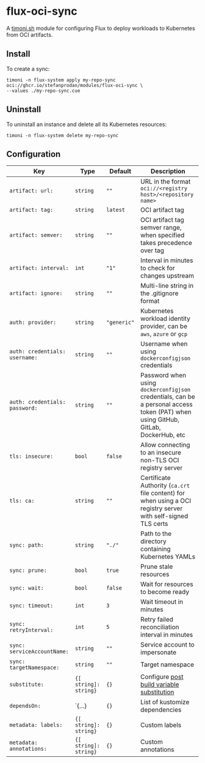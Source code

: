 # flux-oci-sync

A [timoni.sh](http://timoni.sh) module for configuring Flux
to deploy workloads to Kubernetes from OCI artifacts.

## Install

To create a sync:

```shell
timoni -n flux-system apply my-repo-sync oci://ghcr.io/stefanprodan/modules/flux-oci-sync \
--values ./my-repo-sync.cue
```

## Uninstall

To uninstall an instance and delete all its Kubernetes resources:

```shell
timoni -n flux-system delete my-repo-sync
```

## Configuration

| Key                            | Type                  | Default     | Description                                                                                                                                |
|--------------------------------|-----------------------|-------------|--------------------------------------------------------------------------------------------------------------------------------------------|
| `artifact: url:`               | `string`              | `""`        | URL in the format `oci://<registry host>/<repository name>`                                                                                |
| `artifact: tag:`               | `string`              | `latest`    | OCI artifact tag                                                                                                                           |
| `artifact: semver:`            | `string`              | `""`        | OCI artifact tag semver range, when specified takes precedence over tag                                                                    |
| `artifact: interval:`          | `int`                 | `"1"`       | Interval in minutes to check for changes upstream                                                                                          |
| `artifact: ignore:`            | `string`              | `""`        | Multi-line string in the .gitignore format                                                                                                 |
| `auth: provider:`              | `string`              | `"generic"` | Kubernetes workload identity provider, can be  `aws`, `azure` or `gcp`                                                                     |
| `auth: credentials: username:` | `string`              | `""`        | Username when using `dockerconfigjson` credentials                                                                                         |
| `auth: credentials: password:` | `string`              | `""`        | Password when using `dockerconfigjson` credentials, can be a personal access token (PAT) when using GitHub, GitLab, DockerHub, etc         |
| `tls: insecure:`               | `bool`                | `false`     | Allow connecting to an insecure non-TLS OCI registry server                                                                                |
| `tls: ca:`                     | `string`              | `""`        | Certificate Authority (`ca.crt` file content) for when using a OCI registry server with self-signed TLS certs                              |
| `sync: path:`                  | `string`              | `"./"`      | Path to the directory containing Kubernetes YAMLs                                                                                          |
| `sync: prune:`                 | `bool`                | `true`      | Prune stale resources                                                                                                                      |
| `sync: wait:`                  | `bool`                | `false`     | Wait for resources to become ready                                                                                                         |
| `sync: timeout:`               | `int`                 | `3`         | Wait timeout in minutes                                                                                                                    |
| `sync: retryInterval:`         | `int`                 | `5`         | Retry failed reconciliation interval in minutes                                                                                            |
| `sync: serviceAccountName:`    | `string`              | `""`        | Service account to impersonate                                                                                                             |
| `sync: targetNamespace:`       | `string`              | `""`        | Target namespace                                                                                                                           |
| `substitute:`                  | `{[ string]: string}` | `{}`        | Configure [post build variable substitution](https://fluxcd.io/flux/components/kustomize/kustomizations/#post-build-variable-substitution) |
| `dependsOn:`                   | `{...}                | `{}`        | List of kustomize dependencies                                                                                                             |
| `metadata: labels:`            | `{[ string]: string}` | `{}`        | Custom labels                                                                                                                              |
| `metadata: annotations:`       | `{[ string]: string}` | `{}`        | Custom annotations                                                                                                                         |
